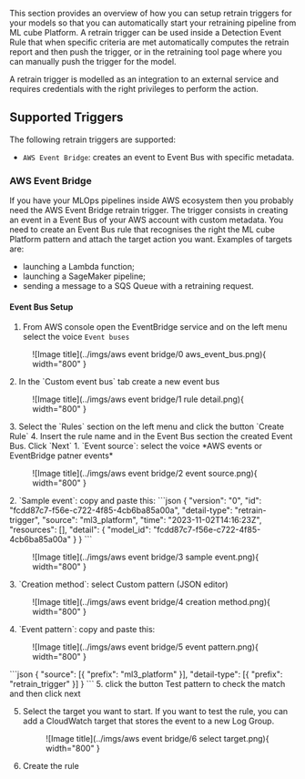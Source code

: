This section provides an overview of how you can setup retrain triggers for your models so that you can automatically start your retraining pipeline from ML cube Platform.
A retrain trigger can be used inside a Detection Event Rule that when specific criteria are met automatically computes the retrain report and then push the trigger, or in the retraining tool page where you can manually push the trigger for the model.

A retrain trigger is modelled as an integration to an external service and requires credentials with the right privileges to perform the action.

## Supported Triggers

The following retrain triggers are supported:

- `AWS Event Bridge`: creates an event to Event Bus with specific metadata.

### AWS Event Bridge

If you have your MLOps pipelines inside AWS ecosystem then you probably need the AWS Event Bridge retrain trigger.
The trigger consists in creating an event in a Event Bus of your AWS account with custom metadata.
You need to create an Event Bus rule that recognises the right the ML cube Platform pattern and attach the target action you want.
Examples of targets are:

- launching a Lambda function;
- launching a SageMaker pipeline;
- sending a message to a SQS Queue with a retraining request.

#### Event Bus Setup

1. From AWS console open the EventBridge service and on the left menu select the voice `Event buses`
<figure markdown>
  ![Image title](../imgs/aws event bridge/0 aws_event_bus.png){ width="800" }
</figure>
2. In the `Custom event bus` tab create a new event bus
<figure markdown>
  ![Image title](../imgs/aws event bridge/1 rule detail.png){ width="800" }
</figure>
3. Select the `Rules` section on the left menu and click the button `Create Rule`
4. Insert the rule name and in the Event Bus section the created Event Bus. Click `Next`
    1. `Event source`: select the voice *AWS events or EventBridge patner events*
    <figure markdown>
    ![Image title](../imgs/aws event bridge/2 event source.png){ width="800" }
    </figure>
    2. `Sample event`: copy and paste this:
```json
{
    "version": "0",
    "id": "fcdd87c7-f56e-c722-4f85-4cb6ba85a00a",
    "detail-type": "retrain-trigger",
    "source": "ml3_platform",
    "time": "2023-11-02T14:16:23Z",
    "resources": [],
    "detail": {
        "model_id": "fcdd87c7-f56e-c722-4f85-4cb6ba85a00a"
    }
}
```
    <figure markdown>
    ![Image title](../imgs/aws event bridge/3 sample event.png){ width="800" }
    </figure>
    3. `Creation method`: select Custom pattern (JSON editor)
    <figure markdown>
    ![Image title](../imgs/aws event bridge/4 creation method.png){ width="800" }
    </figure>
    4. `Event pattern`: copy and paste this:
    <figure markdown>
    ![Image title](../imgs/aws event bridge/5 event pattern.png){ width="800" }
    </figure>
    ```json
    {
        "source": [{
            "prefix": "ml3_platform"
        }],
        "detail-type": [{
            "prefix": "retrain_trigger"
        }]
    }
    ```
    5. click the button Test pattern to check the match and then click next

5. Select the target you want to start. If you want to test the rule, you can add a CloudWatch target that stores the event to a new Log Group.
    <figure markdown>
    ![Image title](../imgs/aws event bridge/6 select target.png){ width="800" }
    </figure>
6. Create the rule
